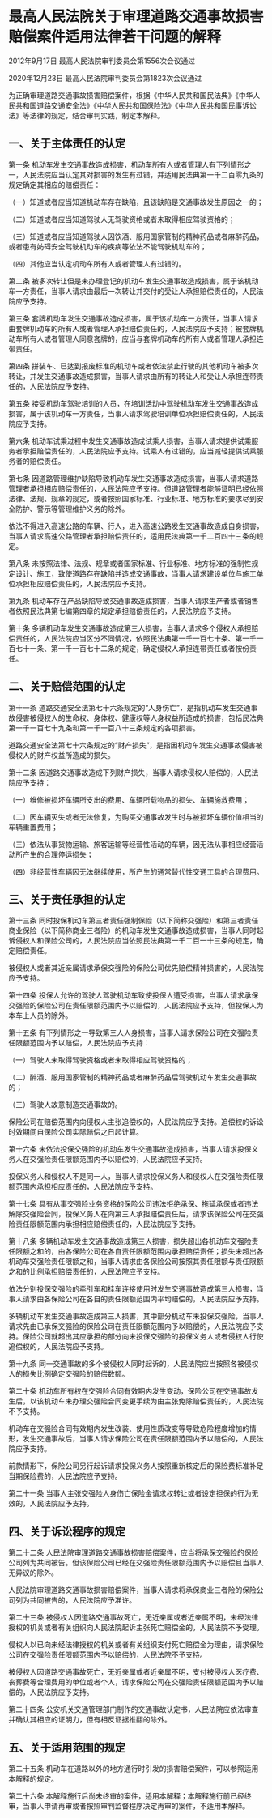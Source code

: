 # 最高人民法院关于审理道路交通事故损害赔偿案件适用法律若干问题的解释

2012年9月17日 最高人民法院审判委员会第1556次会议通过

2020年12月23日 最高人民法院审判委员会第1823次会议通过

<!-- INFO END -->

为正确审理道路交通事故损害赔偿案件，根据《中华人民共和国民法典》《中华人民共和国道路交通安全法》《中华人民共和国保险法》《中华人民共和国民事诉讼法》等法律的规定，结合审判实践，制定本解释。

## 一、关于主体责任的认定

第一条 机动车发生交通事故造成损害，机动车所有人或者管理人有下列情形之一，人民法院应当认定其对损害的发生有过错，并适用民法典第一千二百零九条的规定确定其相应的赔偿责任：

（一）知道或者应当知道机动车存在缺陷，且该缺陷是交通事故发生原因之一的；

（二）知道或者应当知道驾驶人无驾驶资格或者未取得相应驾驶资格的；

（三）知道或者应当知道驾驶人因饮酒、服用国家管制的精神药品或者麻醉药品，或者患有妨碍安全驾驶机动车的疾病等依法不能驾驶机动车的；

（四）其他应当认定机动车所有人或者管理人有过错的。

第二条 被多次转让但是未办理登记的机动车发生交通事故造成损害，属于该机动车一方责任，当事人请求由最后一次转让并交付的受让人承担赔偿责任的，人民法院应予支持。

第三条 套牌机动车发生交通事故造成损害，属于该机动车一方责任，当事人请求由套牌机动车的所有人或者管理人承担赔偿责任的，人民法院应予支持；被套牌机动车所有人或者管理人同意套牌的，应当与套牌机动车的所有人或者管理人承担连带责任。

第四条 拼装车、已达到报废标准的机动车或者依法禁止行驶的其他机动车被多次转让，并发生交通事故造成损害，当事人请求由所有的转让人和受让人承担连带责任的，人民法院应予支持。

第五条 接受机动车驾驶培训的人员，在培训活动中驾驶机动车发生交通事故造成损害，属于该机动车一方责任，当事人请求驾驶培训单位承担赔偿责任的，人民法院应予支持。

第六条 机动车试乘过程中发生交通事故造成试乘人损害，当事人请求提供试乘服务者承担赔偿责任的，人民法院应予支持。试乘人有过错的，应当减轻提供试乘服务者的赔偿责任。

第七条 因道路管理维护缺陷导致机动车发生交通事故造成损害，当事人请求道路管理者承担相应赔偿责任的，人民法院应予支持。但道路管理者能够证明已经依照法律、法规、规章的规定，或者按照国家标准、行业标准、地方标准的要求尽到安全防护、警示等管理维护义务的除外。

依法不得进入高速公路的车辆、行人，进入高速公路发生交通事故造成自身损害，当事人请求高速公路管理者承担赔偿责任的，适用民法典第一千二百四十三条的规定。

第八条 未按照法律、法规、规章或者国家标准、行业标准、地方标准的强制性规定设计、施工，致使道路存在缺陷并造成交通事故，当事人请求建设单位与施工单位承担相应赔偿责任的，人民法院应予支持。

第九条 机动车存在产品缺陷导致交通事故造成损害，当事人请求生产者或者销售者依照民法典第七编第四章的规定承担赔偿责任的，人民法院应予支持。

第十条 多辆机动车发生交通事故造成第三人损害，当事人请求多个侵权人承担赔偿责任的，人民法院应当区分不同情况，依照民法典第一千一百七十条、第一千一百七十一条、第一千一百七十二条的规定，确定侵权人承担连带责任或者按份责任。

## 二、关于赔偿范围的认定

第十一条 道路交通安全法第七十六条规定的“人身伤亡”，是指机动车发生交通事故侵害被侵权人的生命权、身体权、健康权等人身权益所造成的损害，包括民法典第一千一百七十九条和第一千一百八十三条规定的各项损害。

道路交通安全法第七十六条规定的“财产损失”，是指因机动车发生交通事故侵害被侵权人的财产权益所造成的损失。

第十二条 因道路交通事故造成下列财产损失，当事人请求侵权人赔偿的，人民法院应予支持：

（一）维修被损坏车辆所支出的费用、车辆所载物品的损失、车辆施救费用；

（二）因车辆灭失或者无法修复，为购买交通事故发生时与被损坏车辆价值相当的车辆重置费用；

（三）依法从事货物运输、旅客运输等经营性活动的车辆，因无法从事相应经营活动所产生的合理停运损失；

（四）非经营性车辆因无法继续使用，所产生的通常替代性交通工具的合理费用。

## 三、关于责任承担的认定

第十三条 同时投保机动车第三者责任强制保险（以下简称交强险）和第三者责任商业保险（以下简称商业三者险）的机动车发生交通事故造成损害，当事人同时起诉侵权人和保险公司的，人民法院应当依照民法典第一千二百一十三条的规定，确定赔偿责任。

被侵权人或者其近亲属请求承保交强险的保险公司优先赔偿精神损害的，人民法院应予支持。

第十四条 投保人允许的驾驶人驾驶机动车致使投保人遭受损害，当事人请求承保交强险的保险公司在责任限额范围内予以赔偿的，人民法院应予支持，但投保人为本车上人员的除外。

第十五条 有下列情形之一导致第三人人身损害，当事人请求保险公司在交强险责任限额范围内予以赔偿，人民法院应予支持：

（一）驾驶人未取得驾驶资格或者未取得相应驾驶资格的；

（二）醉酒、服用国家管制的精神药品或者麻醉药品后驾驶机动车发生交通事故的；

（三）驾驶人故意制造交通事故的。

保险公司在赔偿范围内向侵权人主张追偿权的，人民法院应予支持。追偿权的诉讼时效期间自保险公司实际赔偿之日起计算。

第十六条 未依法投保交强险的机动车发生交通事故造成损害，当事人请求投保义务人在交强险责任限额范围内予以赔偿的，人民法院应予支持。

投保义务人和侵权人不是同一人，当事人请求投保义务人和侵权人在交强险责任限额范围内承担相应责任的，人民法院应予支持。

第十七条 具有从事交强险业务资格的保险公司违法拒绝承保、拖延承保或者违法解除交强险合同，投保义务人在向第三人承担赔偿责任后，请求该保险公司在交强险责任限额范围内承担相应赔偿责任的，人民法院应予支持。

第十八条 多辆机动车发生交通事故造成第三人损害，损失超出各机动车交强险责任限额之和的，由各保险公司在各自责任限额范围内承担赔偿责任；损失未超出各机动车交强险责任限额之和，当事人请求由各保险公司按照其责任限额与责任限额之和的比例承担赔偿责任的，人民法院应予支持。

依法分别投保交强险的牵引车和挂车连接使用时发生交通事故造成第三人损害，当事人请求由各保险公司在各自的责任限额范围内平均赔偿的，人民法院应予支持。

多辆机动车发生交通事故造成第三人损害，其中部分机动车未投保交强险，当事人请求先由已承保交强险的保险公司在责任限额范围内予以赔偿的，人民法院应予支持。保险公司就超出其应承担的部分向未投保交强险的投保义务人或者侵权人行使追偿权的，人民法院应予支持。

第十九条 同一交通事故的多个被侵权人同时起诉的，人民法院应当按照各被侵权人的损失比例确定交强险的赔偿数额。

第二十条 机动车所有权在交强险合同有效期内发生变动，保险公司在交通事故发生后，以该机动车未办理交强险合同变更手续为由主张免除赔偿责任的，人民法院不予支持。

机动车在交强险合同有效期内发生改装、使用性质改变等导致危险程度增加的情形，发生交通事故后，当事人请求保险公司在责任限额范围内予以赔偿的，人民法院应予支持。

前款情形下，保险公司另行起诉请求投保义务人按照重新核定后的保险费标准补足当期保险费的，人民法院应予支持。

第二十一条 当事人主张交强险人身伤亡保险金请求权转让或者设定担保的行为无效的，人民法院应予支持。

## 四、关于诉讼程序的规定

第二十二条 人民法院审理道路交通事故损害赔偿案件，应当将承保交强险的保险公司列为共同被告。但该保险公司已经在交强险责任限额范围内予以赔偿且当事人无异议的除外。

人民法院审理道路交通事故损害赔偿案件，当事人请求将承保商业三者险的保险公司列为共同被告的，人民法院应予准许。

第二十三条 被侵权人因道路交通事故死亡，无近亲属或者近亲属不明，未经法律授权的机关或者有关组织向人民法院起诉主张死亡赔偿金的，人民法院不予受理。

侵权人以已向未经法律授权的机关或者有关组织支付死亡赔偿金为理由，请求保险公司在交强险责任限额范围内予以赔偿的，人民法院不予支持。

被侵权人因道路交通事故死亡，无近亲属或者近亲属不明，支付被侵权人医疗费、丧葬费等合理费用的单位或者个人，请求保险公司在交强险责任限额范围内予以赔偿的，人民法院应予支持。

第二十四条 公安机关交通管理部门制作的交通事故认定书，人民法院应依法审查并确认其相应的证明力，但有相反证据推翻的除外。

## 五、关于适用范围的规定

第二十五条 机动车在道路以外的地方通行时引发的损害赔偿案件，可以参照适用本解释的规定。

第二十六条 本解释施行后尚未终审的案件，适用本解释；本解释施行前已经终审，当事人申请再审或者按照审判监督程序决定再审的案件，不适用本解释。
